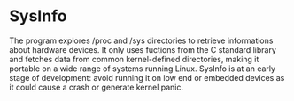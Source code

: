 # SysInfo
The program explores /proc and /sys directories to retrieve informations about hardware devices. 
It only uses fuctions from the C standard library and fetches data from common kernel-defined directories, making it portable on a wide range of systems running Linux.
SysInfo is at an early stage of development: avoid running it on low end or embedded devices as it could cause a crash or generate kernel panic. 
